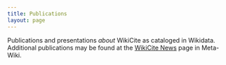 ```yaml
---
title: Publications
layout: page
---
```


Publications and presentations *about* WikiCite as cataloged in Wikidata. Additional publications may be found at the [WikiCite News](https://meta.wikimedia.org/wiki/WikiCite/News) page in Meta-Wiki.

<table class="table table-hover" id="publications"></table>
